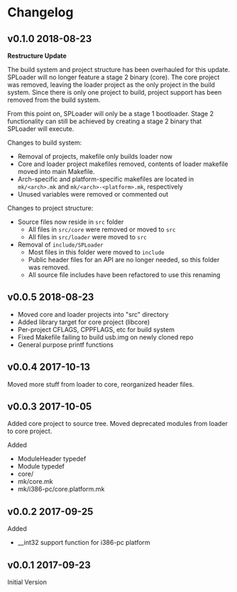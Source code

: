 
# Changelog

## v0.1.0 2018-08-23

**Restructure Update**

The build system and project structure has been overhauled for this update.
SPLoader will no longer feature a stage 2 binary (core). The core project was
removed, leaving the loader project as the only project in the build system.
Since there is only one project to build, project support has been removed
from the build system.

From this point on, SPLoader will only be a stage 1 bootloader. Stage 2
functionality can still be achieved by creating a stage 2 binary that SPLoader
will execute.

Changes to build system:
 * Removal of projects, makefile only builds loader now
 * Core and loader project makefiles removed, contents of loader makefile moved
   into main Makefile.
 * Arch-specific and platform-specific makefiles are located in `mk/<arch>.mk`
   and `mk/<arch>-<platform>.mk`, respectively
 * Unused variables were removed or commented out

Changes to project structure:
 * Source files now reside in `src` folder
    * All files in `src/core` were removed or moved to `src`
    * All files in `src/loader` were moved to `src`
 * Removal of `include/SPLoader`
    * Most files in this folder were moved to `include`
    * Public header files for an API are no longer needed, so this folder was
      removed.
    * All source file includes have been refactored to use this renaming


## v0.0.5 2018-08-23

* Moved core and loader projects into "src" directory
* Added library target for core project (libcore)
* Per-project CFLAGS, CPPFLAGS, etc for build system
* Fixed Makefile failing to build usb.img on newly cloned repo
* General purpose printf functions

## v0.0.4 2017-10-13

Moved more stuff from loader to core, reorganized header files.

## v0.0.3 2017-10-05

Added core project to source tree. Moved deprecated modules from loader to core
project.

Added
 * ModuleHeader typedef
 * Module typedef
 * core/
 * mk/core.mk
 * mk/i386-pc/core.platform.mk

## v0.0.2 2017-09-25

Added
 * __int32 support function for i386-pc platform

## v0.0.1 2017-09-23

Initial Version